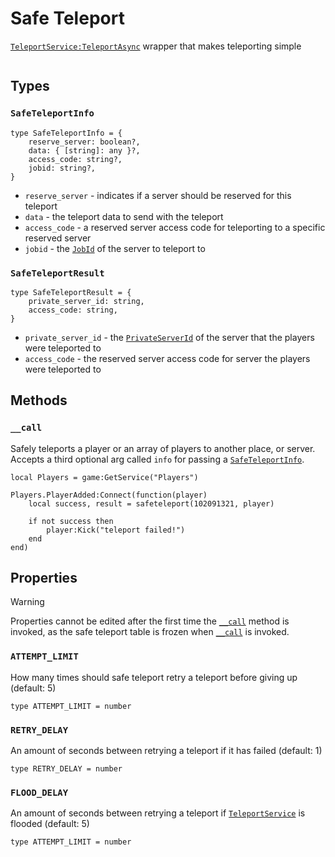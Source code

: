 # Safe Teleport

[`TeleportService:TeleportAsync`](https://create.roblox.com/docs/reference/engine/classes/TeleportService#TeleportAsync) wrapper that makes teleporting simple

```luau

```

## Types

### `SafeTeleportInfo`

```luau
type SafeTeleportInfo = {
    reserve_server: boolean?,
    data: { [string]: any }?,
    access_code: string?,
    jobid: string?,
}
```
* `reserve_server` - indicates if a server should be reserved for this teleport
* `data` - the teleport data to send with the teleport
* `access_code` - a reserved server access code for teleporting to a specific reserved server
* `jobid` - the [`JobId`](https://create.roblox.com/docs/reference/engine/classes/DataModel#JobId) of the server to teleport to

### `SafeTeleportResult`

```luau
type SafeTeleportResult = {
    private_server_id: string,
    access_code: string,
}
```
* `private_server_id` - the [`PrivateServerId`](https://create.roblox.com/docs/reference/engine/classes/DataModel#PrivateServerId) of the server that the players were teleported to
* `access_code` - the reserved server access code for server the players were teleported to


## Methods

### `__call`

Safely teleports a player or an array of players to another place, or server. Accepts a third optional arg called `info` for passing a [`SafeTeleportInfo`](#safeteleportinfo).

```luau
local Players = game:GetService("Players")

Players.PlayerAdded:Connect(function(player)
	local success, result = safeteleport(102091321, player)

	if not success then
		player:Kick("teleport failed!")
	end
end)
```

## Properties

> [!WARNING]
> Properties cannot be edited after the first time the [`__call`](#call) method is invoked,
> as the safe teleport table is frozen when [`__call`](#call) is invoked.

### `ATTEMPT_LIMIT`

How many times should safe teleport retry a teleport before giving up (default: 5)

```luau
type ATTEMPT_LIMIT = number
```

### `RETRY_DELAY`

An amount of seconds between retrying a teleport if it has failed (default: 1)

```luau
type RETRY_DELAY = number
```

### `FLOOD_DELAY`

An amount of seconds between retrying a teleport if [`TeleportService`](https://create.roblox.com/docs/reference/engine/classes/TeleportService) is flooded (default: 5)

```luau
type ATTEMPT_LIMIT = number
```
